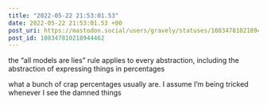 ```yaml
---
title: "2022-05-22 21:53:01.53"
date: 2022-05-22 21:53:01.53 +00
post_uri: https://mastodon.social/users/gravely/statuses/108347810218944462
post_id: 108347810218944462
---
```

the “all models are lies” rule applies to every abstraction, including the abstraction of expressing things in percentages

what a bunch of crap percentages usually are. I assume I’m being tricked whenever I see the damned things


